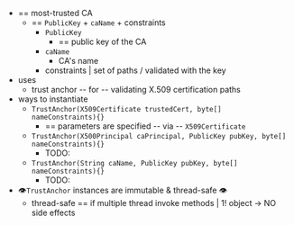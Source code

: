 * == most-trusted CA
  * == `PublicKey` + `caName` + constraints
    * `PublicKey`
      * == public key of the CA 
    * `caName`
      * CA's name
    * constraints | set of paths / validated with the key
* uses
  * trust anchor -- for -- validating X.509 certification paths
* ways to instantiate
  * `TrustAnchor(X509Certificate trustedCert, byte[] nameConstraints){}`
    * == parameters are specified -- via -- `X509Certificate` 
  * `TrustAnchor(X500Principal caPrincipal, PublicKey pubKey, byte[] nameConstraints){}`
    * TODO:
  * `TrustAnchor(String caName, PublicKey pubKey, byte[] nameConstraints){}`
    * TODO:
* 👁️`TrustAnchor` instances are immutable & thread-safe 👁️
  * thread-safe == if multiple thread invoke methods | 1! object -> NO side effects